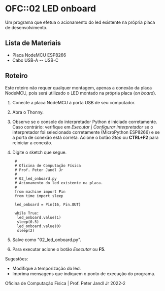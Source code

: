 # OFC::02 LED onboard

Um programa que efetua o acionamento do led existente na própria placa de desenvolvimento.

## Lista de Materiais

* Placa NodeMCU ESP8266
* Cabo USB-A -- USB-C

## Roteiro

Este roteiro não requer qualquer montagem, apenas a conexão da placa NodeMCU, pois será utilizado o LED montado na própria placa (*on board*).

1. Conecte a placa NodeMCU à porta USB de seu computador.
2. Abra o Thonny.
3. Observe se o console do interpretador Python é iniciado corretamente. Caso contrário: verifique em *Executar | Configurar interpretador* se o interpretador foi selecionado corretamente (MicroPython ESP8266) e se a porta de conexão está correta. Acione o botão *Stop* ou **CTRL+F2** para reiniciar a conexão.
4. Digite o sketch que segue.

		#
		# Oficina de Computação Física
		# Prof. Peter Jandl Jr
		#
		# 02_led_onboard.py
		# Acionamento do led existente na placa.
		#
		from machine import Pin
		from time import sleep
		
		led_onboard = Pin(16, Pin.OUT)
		
		while True:
		 led_onboard.value(1)
		 sleep(0.5)
		 led_onboard.value(0)
		 sleep(2)
		  

5. Salve como "02_led_onboard.py".
6. Para executar acione o botão *Executar* ou **F5**.

Sugestões:
* Modifique a temporização do led.
* Imprima mensagens que indiquem o ponto de execução do programa.

Oficina de Computação Física | Prof. Peter Jandl Jr
2022-2
